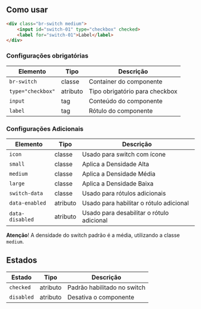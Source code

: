 [version]: # (1.0.3)

## Como usar

```html
<div class="br-switch medium">
    <input id="switch-01" type="checkbox" checked>
    <label for="switch-01">Label</label>
</div>
```

### Configurações obrigatórias

| Elemento          | Tipo     | Descrição                      |
| ----------------- | -------- | ------------------------------ |
| `br-switch`       | classe   | Container do componente        |
| `type="checkbox"` | atributo | Tipo obrigatório para checkbox |
| `input`           | tag      | Conteúdo do componente         |
| `label`           | tag      | Rótulo do componente           |

### Configurações Adicionais

| Elemento        | Tipo     | Descrição                                 |
| --------------- | -------- | ----------------------------------------- |
| `icon`          | classe   | Usado para switch com ícone               |
| `small`         | classe   | Aplica a Densidade Alta                   |
| `medium`        | classe   | Aplica a Densidade Média                  |
| `large`         | classe   | Aplica a Densidade Baixa                  |
| `switch-data`   | classe   | Usado para rótulos adicionais             |
| `data-enabled`  | atributo | Usado para habilitar o rótulo adicional   |
| `data-disabled` | atributo | Usado para desabilitar o rótulo adicional |

**Atenção**!
A densidade do switch padrão é a média, utilizando a classe `medium`.

## Estados

| Estado     | Tipo     | Descrição                   |
| ---------- | -------- | --------------------------- |
| `checked`  | atributo | Padrão habilitado no switch |
| `disabled` | atributo | Desativa o componente       |

